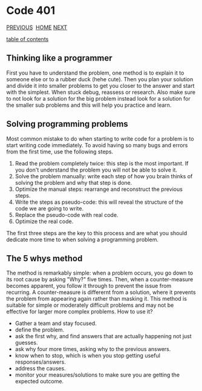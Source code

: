 # Code 401

[PREVIOUS](https://dinaalsaid.github.io/code301reading/class-15) &nbsp;[HOME](https://dinaalsaid.github.io/reading-notes/)&nbsp;[NEXT](https://dinaalsaid.github.io/code401reading/class-01)

[table of contents](https://dinaalsaid.github.io/code401reading/)

## Thinking like a programmer

First you have to understand the problem, one method is to explain it to someone else or to a rubber duck (hehe cute).
Then you plan your solution and divide it into smaller problems to get you closer to the answer and start with the simplest.
When stuck debug, reassess or research. Also make sure to not look for a solution for the big problem instead look for a solution for the smaller sub problems and this will help you practice and learn.

## Solving programming problems

Most common mistake to do when starting to write code for a problem is to start writing code immediately.
To avoid having so many bugs and errors from the first time, use the following steps.

1. Read the problem completely twice: this step is the most important. If you don't understand the problem you will not be able to solve it.
2. Solve the problem manually: write each step of how you brain thinks of solving the problem and why that step is done.
3. Optimize the manual steps: rearrange and reconstruct the previous steps.
4. Write the steps as pseudo-code: this will reveal the structure of the code we are going to write.
5. Replace the pseudo-code with real code.
6. Optimize the real code.

The first three steps are the key to this process and are what you should dedicate more time to when solving a programming problem.

## The 5 whys method

The method is remarkably simple: when a problem occurs, you go down to its root cause by asking "Why?" five times. Then, when a counter-measure becomes apparent, you follow it through to prevent the issue from recurring.
A counter-measure is differernt from a solution, where it prevents the problem from appearing again rather than masking it.
This method is suitable for simple or moderately difficult problems and may not be effective for larger more complex problems.
How to use it?

* Gather a team and stay focused.
* define the problem.
* ask the first why, and find answers that are actually happening not just guesses.
* ask why four more times, asking why to the previous answers.
* know when to stop, which is when you stop getting useful responses/answers.
* address the causes.
* monitor your measures/solutions to make sure you are getting the expected outcome.
